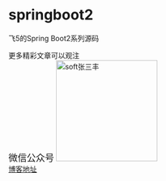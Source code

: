 # springboot2
飞5的Spring Boot2系列源码

更多精彩文章可以观注<br> <font size='4' colour='red'>微信公众号</font> <img src="https://images.cnblogs.com/cnblogs_com/skyme/1786506/o_200613081617qrcode_for_gh_de2fe10417e7_258.jpg" alt="soft张三丰" height="200" width="200"> </div> <br> 
<a href="https://www.cnblogs.com/skyme/p/13130231.html">博客地址</a>
